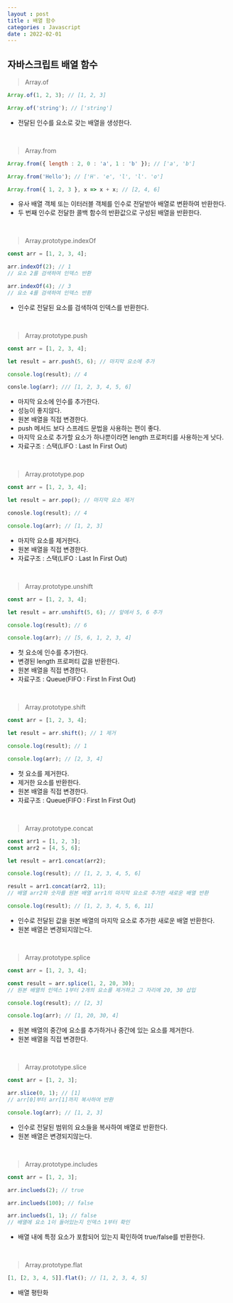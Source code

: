 ```yaml
---
layout : post
title : 배열 함수
categories : Javascript
date : 2022-02-01
---
```

## 자바스크립트 배열 함수
> Array.of

```javascript
Array.of(1, 2, 3); // [1, 2, 3]

Array.of('string'); // ['string']
```
* 전달된 인수를 요소로 갖는 배열을 생성한다.

<br>

> Array.from

```javascript
Array.from({ length : 2, 0 : 'a', 1 : 'b' }); // ['a', 'b']

Array.from('Hello'); // ['H'. 'e', 'l', 'l'. 'o']

Array.from({ 1, 2, 3 }, x => x + x; // [2, 4, 6]
```
* 유사 배열 객체 또는 이터러블 객체를 인수로 전달받아 배열로 변환하여 반환한다.
* 두 번째 인수로 전달한 콜백 함수의 반환값으로 구성된 배열을 반환한다.

<br>

> Array.prototype.indexOf

```javascript
const arr = [1, 2, 3, 4];

arr.indexOf(2); // 1
// 요소 2를 검색하여 인덱스 반환

arr.indexOf(4); // 3
// 요소 4를 검색하여 인덱스 반환
```
* 인수로 전달된 요소를 검색하여 인덱스를 반환한다.

<br>

> Array.prototype.push

```javascript
const arr = [1, 2, 3, 4];

let result = arr.push(5, 6); // 마지막 요소에 추가

console.log(result); // 4

consle.log(arr); /// [1, 2, 3, 4, 5, 6]
```
* 마지막 요소에 인수를 추가한다.
* 성능이 좋지않다.
* 원본 배열을 직접 변경한다.
* push 메서드 보다 스프레드 문법을 사용하는 편이 좋다.
* 마지막 요소로 추가할 요소가 하나뿐이라면 length 프로퍼티를 사용하는게 낫다.
* 자료구조 : 스택(LIFO : Last In First Out)

<br>

> Array.prototype.pop

```javascript
const arr = [1, 2, 3, 4];

let result = arr.pop(); // 마지막 요소 제거

conosle.log(result); // 4

console.log(arr); // [1, 2, 3]
```
* 마지막 요소를 제거한다.
* 원본 배열을 직접 변경한다.
* 자료구조 : 스택(LIFO : Last In First Out)

<br>

> Array.prototype.unshift

```javascript
const arr = [1, 2, 3, 4];

let result = arr.unshift(5, 6); // 앞에서 5, 6 추가

console.log(result); // 6

console.log(arr); // [5, 6, 1, 2, 3, 4]
```
* 첫 요소에 인수를 추가한다.
* 변경된 length 프로퍼티 값을 반환한다.
* 원본 배열을 직접 변경한다.
* 자료구조 : Queue(FIFO : First In First Out)

<br>

>Array.prototype.shift

```javascript
const arr = [1, 2, 3, 4];

let result = arr.shift(); // 1 제거

console.log(result); // 1

console.log(arr); // [2, 3, 4]
```
* 첫 요소를 제거한다.
* 제거한 요소를 반환한다.
* 원본 배열을 직접 변경한다.
* 자료구조 : Queue(FIFO : First In First Out)

<br>

> Array.prototype.concat

```javascript
const arr1 = [1, 2, 3];
const arr2 = [4, 5, 6];

let result = arr1.concat(arr2);

console.log(result); // [1, 2, 3, 4, 5, 6]

result = arr1.concat(arr2, 11);
// 배열 arr2와 숫자를 원본 배열 arr1의 마지막 요소로 추가한 새로운 배열 반환

console.log(result); // [1, 2, 3, 4, 5, 6, 11]
```
* 인수로 전달된 값을 원본 배열의 마지막 요소로 추가한 새로운 배열 반환한다.
* 원본 배열은 변경되지않는다.

<br>

> Array.prototype.splice

```javascript
const arr = [1, 2, 3, 4];

const result = arr.splice(1, 2, 20, 30);
// 원본 배열의 인덱스 1부터 2개의 요소를 제거하고 그 자리에 20, 30 삽입

console.log(result); // [2, 3]

console.log(arr); // [1, 20, 30, 4]
```
* 원본 배열의 중간에 요소를 추가하거나 중간에 있는 요소를 제거한다.
* 원본 배열을 직접 변경한다.

<br>

> Array.prototype.slice

```javascript
const arr = [1, 2, 3];

arr.slice(0, 1); // [1]
// arr[0]부터 arr[1]까지 복사하여 반환

console.log(arr); // [1, 2, 3]
```
* 인수로 전달된 범위의 요소들을 복사하여 배열로 반환한다.
* 원본 배열은 변경되지않는다.

<br>

> Array.prototype.includes

```javascript
const arr = [1, 2, 3];

arr.inclueds(2); // true

arr.inclueds(100); // false

arr.inclueds(1, 1); // false
// 배열에 요소 1이 들어있는지 인덱스 1부터 확인
```
* 배열 내에 특정 요소가 포함되어 있는지 확인하여 true/false를 반환한다.

<br>

> Array.prototype.flat

```javascript
[1, [2, 3, 4, 5]].flat(); // [1, 2, 3, 4, 5]
```
* 배열 평탄화
